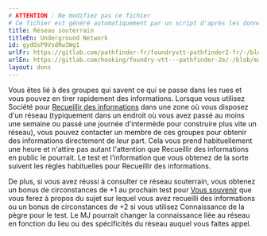 ```yaml
---
# ATTENTION : Ne modifiez pas ce fichier
# Ce fichier est généré automatiquement par un script d'après les données du module Foundry VTT officiel et de sa traduction
title: Réseau souterrain
titleEn: Underground Network
id: gydOsP9VsdRw3Wg1
urlFr: https://gitlab.com/pathfinder-fr/foundryvtt-pathfinder2-fr/-/blob/master/data/feats/gydOsP9VsdRw3Wg1.htm
urlEn: https://gitlab.com/hooking/foundry-vtt---pathfinder-2e/-/blob/master/packs/data/feats.db/underground-network.json
layout: dons
---
```

Vous êtes lié à des groupes qui savent ce qui se passe dans les rues et vous pouvez en tirer rapidement des informations. Lorsque vous utilisez Société pour [Recueillir des informations](../actions/recueillir-des-informations.html) dans une zone où vous disposez d'un réseau (typiquement dans un endroit où vous avez passé au moins une semaine ou passé une journée d'intermède pour construire plus vite un réseau), vous pouvez contacter un membre de ces groupes pour obtenir des informations directement de leur part. Cela vous prend habituellement une heure et n'attire pas autant l'attention que Recueillir des informations en public le pourrait. Le test et l'information que vous obtenez de la sorte suivent les règles habituelles pour Recueillir des informations.

De plus, si vous avez réussi à consulter ce réseau souterrain, vous obtenez un bonus de circonstances de +1 au prochain test pour [Vous souvenir](../actions/se-souvenir-société.html) que vous ferez à propos du sujet sur lequel vous avez recueilli des informations ou un bonus de circonstances de +2 si vous utilisez Connaissance de la pègre pour le test. Le MJ pourrait changer la connaissance liée au réseau en fonction du lieu ou des spécificités du réseau auquel vous faites appel.
